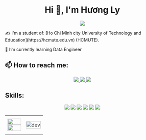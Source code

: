 <h1 align="center">Hi 👋, I'm Hương Ly</h1>
<p align="center"><img src="https://img.icons8.com/color/48/000000/vietnam-circular.png"/></p>
✍ I'm a student of: [Ho Chi Minh city University of Technology and Education](https://hcmute.edu.vn) (HCMUTE).

🌱 I’m currently learning Data Engineer



## 📫 How to reach me:

<p align="center">
  <a href="https://www.facebook.com/huonglyy2132/" alt="Facebook">
    <img src="https://img.icons8.com/fluent/48/000000/facebook-new.png" target="_blank" />
  </a> 
  <a href="https://github.com/hhhhhhaaaaa1223" alt="Github">
    <img src="https://img.icons8.com/fluent/48/000000/github.png"/>
  </a> 
  <a href="mailto:huongly21321@gmail.com" alt="Email">
    <img src="https://img.icons8.com/fluent/48/000000/mailing.png"/>
  </a>
</p>

## Skills:
<p align="center">
  <img src="https://img.icons8.com/color/48/000000/microsoft-sql-server.png"/>
  <img src="https://img.icons8.com/color/48/000000/mysql-logo.png"/>
  <img src="https://img.icons8.com/color/48/000000/mongodb.png"/>
  <img src="https://img.icons8.com/color/48/000000/visual-studio-code-2019.png"/>
  <img src="https://img.icons8.com/color/48/000000/hadoop-distributed-file-system.png"/>
  <img src="https://img.icons8.com/fluency/48/000000/python.png"/>
  
</p>

<table style="width:100%;">
  <tr>
    <td>
      <img src="https://github-readme-stats.vercel.app/api?username=hhhhhhaaaaa1223&show_icons=true&theme=radical" alt="" width="100%"/>
      <img src="https://github-readme-stats.vercel.app/api/top-langs/?username=hhhhhhaaaaa1223&langs_count=8)" alt="" width="100%"/>
    </td>
    <td>
      <p align="center"> 
        <img src="https://cdn.dribbble.com/users/1059583/screenshots/4171367/coding-freak.gif" alt="dev" width="100%"/>
      </p>
    </td>
  </tr>
</table>

